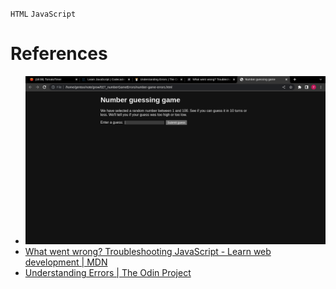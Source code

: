 `HTML` `JavaScript`
# References
* <img src="./numberGameErrors.png">
* [What went wrong? Troubleshooting JavaScript - Learn web development | MDN](https://developer.mozilla.org/en-US/docs/Learn/JavaScript/First_steps/What_went_wrong)
* [Understanding Errors | The Odin Project](https://www.theodinproject.com/lessons/foundations-understanding-errors)
